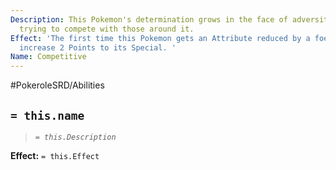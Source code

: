 ```yaml
---
Description: This Pokemon's determination grows in the face of adversity. It is always
  trying to compete with those around it.
Effect: 'The first time this Pokemon gets an Attribute reduced by a foe during a battle,
  increase 2 Points to its Special. '
Name: Competitive
---
```


#PokeroleSRD/Abilities

## `= this.name`

> *`= this.Description`*

**Effect:** `= this.Effect`